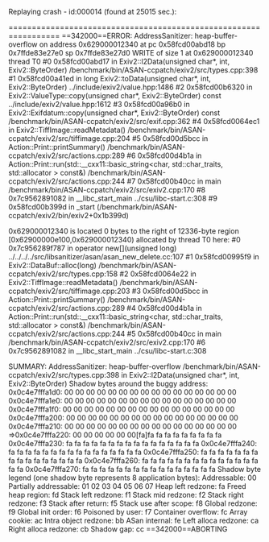 

Replaying crash - id:000014 (found at 25015 sec.):

=================================================================
==342000==ERROR: AddressSanitizer: heap-buffer-overflow on address 0x629000012340 at pc 0x58fcd00abd18 bp 0x7ffde83e27e0 sp 0x7ffde83e27d0
WRITE of size 1 at 0x629000012340 thread T0
    #0 0x58fcd00abd17 in Exiv2::l2Data(unsigned char*, int, Exiv2::ByteOrder) /benchmark/bin/ASAN-ccpatch/exiv2/src/types.cpp:398
    #1 0x58fcd00a41ed in long Exiv2::toData<int>(unsigned char*, int, Exiv2::ByteOrder) ../include/exiv2/value.hpp:1486
    #2 0x58fcd00b6320 in Exiv2::ValueType<int>::copy(unsigned char*, Exiv2::ByteOrder) const ../include/exiv2/value.hpp:1612
    #3 0x58fcd00a96b0 in Exiv2::Exifdatum::copy(unsigned char*, Exiv2::ByteOrder) const /benchmark/bin/ASAN-ccpatch/exiv2/src/exif.cpp:362
    #4 0x58fcd0064ec1 in Exiv2::TiffImage::readMetadata() /benchmark/bin/ASAN-ccpatch/exiv2/src/tiffimage.cpp:204
    #5 0x58fcd00d5bcc in Action::Print::printSummary() /benchmark/bin/ASAN-ccpatch/exiv2/src/actions.cpp:289
    #6 0x58fcd00d4b1a in Action::Print::run(std::__cxx11::basic_string<char, std::char_traits<char>, std::allocator<char> > const&) /benchmark/bin/ASAN-ccpatch/exiv2/src/actions.cpp:244
    #7 0x58fcd00b40cc in main /benchmark/bin/ASAN-ccpatch/exiv2/src/exiv2.cpp:170
    #8 0x7c9562891082 in __libc_start_main ../csu/libc-start.c:308
    #9 0x58fcd00b399d in _start (/benchmark/bin/ASAN-ccpatch/exiv2/bin/exiv2+0x1b399d)

0x629000012340 is located 0 bytes to the right of 12336-byte region [0x62900000e100,0x629000012340)
allocated by thread T0 here:
    #0 0x7c956289f787 in operator new[](unsigned long) ../../../../src/libsanitizer/asan/asan_new_delete.cc:107
    #1 0x58fcd00995f9 in Exiv2::DataBuf::alloc(long) /benchmark/bin/ASAN-ccpatch/exiv2/src/types.cpp:158
    #2 0x58fcd0064e22 in Exiv2::TiffImage::readMetadata() /benchmark/bin/ASAN-ccpatch/exiv2/src/tiffimage.cpp:203
    #3 0x58fcd00d5bcc in Action::Print::printSummary() /benchmark/bin/ASAN-ccpatch/exiv2/src/actions.cpp:289
    #4 0x58fcd00d4b1a in Action::Print::run(std::__cxx11::basic_string<char, std::char_traits<char>, std::allocator<char> > const&) /benchmark/bin/ASAN-ccpatch/exiv2/src/actions.cpp:244
    #5 0x58fcd00b40cc in main /benchmark/bin/ASAN-ccpatch/exiv2/src/exiv2.cpp:170
    #6 0x7c9562891082 in __libc_start_main ../csu/libc-start.c:308

SUMMARY: AddressSanitizer: heap-buffer-overflow /benchmark/bin/ASAN-ccpatch/exiv2/src/types.cpp:398 in Exiv2::l2Data(unsigned char*, int, Exiv2::ByteOrder)
Shadow bytes around the buggy address:
  0x0c4e7fffa1d0: 00 00 00 00 00 00 00 00 00 00 00 00 00 00 00 00
  0x0c4e7fffa1e0: 00 00 00 00 00 00 00 00 00 00 00 00 00 00 00 00
  0x0c4e7fffa1f0: 00 00 00 00 00 00 00 00 00 00 00 00 00 00 00 00
  0x0c4e7fffa200: 00 00 00 00 00 00 00 00 00 00 00 00 00 00 00 00
  0x0c4e7fffa210: 00 00 00 00 00 00 00 00 00 00 00 00 00 00 00 00
=>0x0c4e7fffa220: 00 00 00 00 00 00[fa]fa fa fa fa fa fa fa fa fa
  0x0c4e7fffa230: fa fa fa fa fa fa fa fa fa fa fa fa fa fa fa fa
  0x0c4e7fffa240: fa fa fa fa fa fa fa fa fa fa fa fa fa fa fa fa
  0x0c4e7fffa250: fa fa fa fa fa fa fa fa fa fa fa fa fa fa fa fa
  0x0c4e7fffa260: fa fa fa fa fa fa fa fa fa fa fa fa fa fa fa fa
  0x0c4e7fffa270: fa fa fa fa fa fa fa fa fa fa fa fa fa fa fa fa
Shadow byte legend (one shadow byte represents 8 application bytes):
  Addressable:           00
  Partially addressable: 01 02 03 04 05 06 07 
  Heap left redzone:       fa
  Freed heap region:       fd
  Stack left redzone:      f1
  Stack mid redzone:       f2
  Stack right redzone:     f3
  Stack after return:      f5
  Stack use after scope:   f8
  Global redzone:          f9
  Global init order:       f6
  Poisoned by user:        f7
  Container overflow:      fc
  Array cookie:            ac
  Intra object redzone:    bb
  ASan internal:           fe
  Left alloca redzone:     ca
  Right alloca redzone:    cb
  Shadow gap:              cc
==342000==ABORTING